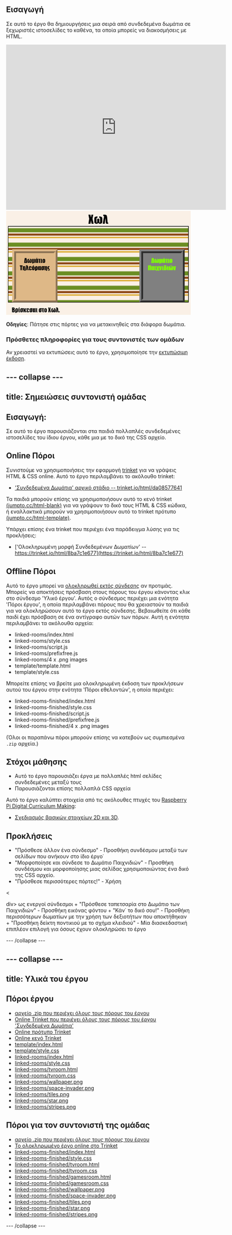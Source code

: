 ## Εισαγωγή

Σε αυτό το έργο θα δημιουργήσεις μια σειρά από συνδεδεμένα δωμάτια σε ξεχωριστές ιστοσελίδες το καθένα, τα οποία μπορείς να διακοσμήσεις με HTML.

<div class="trinket">
  <iframe src="https://trinket.io/embed/html/8ba7c1e677?outputOnly=true&start=result" width="600" height="450" frameborder="0" marginwidth="0" marginheight="0" allowfullscreen>
  </iframe>
  <img src="images/rooms-hall-finished.png">
</div>

**Οδηγίες**: Πάτησε στις πόρτες για να μετακινηθείς στα διάφορα δωμάτια.

### Πρόσθετες πληροφορίες για τους συντονιστές των ομάδων

Αν χρειαστεί να εκτυπώσεις αυτό το έργο, χρησιμοποίησε την [εκτυπώσιμη έκδοση](https://projects.raspberrypi.org/el-GR/projects/linked-rooms/print).

--- collapse ---
---
title: Σημειώσεις συντονιστή ομάδας
---
## Εισαγωγή:

Σε αυτό το έργο παρουσιάζονται στα παιδιά πολλαπλές συνδεδεμένες ιστοσελίδες του ίδιου έργου, κάθε μια με το δικό της CSS αρχείο.

## Online Πόροι

Συνιστούμε να χρησιμοποιήσεις την εφαρμογή [trinket](https://trinket.io/) για να γράψεις HTML & CSS online. Αυτό το έργο περιλαμβάνει το ακόλουθο trinket:

* ['Συνδεδεμένα Δωμάτια' αρχικό στάδιο -- trinket.io/html/da08577641](https://trinket.io/html/da08577641)

Τα παιδιά μπορούν επίσης να χρησιμοποιήσουν αυτό το κενό trinket [(jumpto.cc/html-blank)](http://jumpto.cc/html-blank) για να γράψουν το δικό τους HTML & CSS κώδικα, ή εναλλακτικά μπορούν να χρησιμοποιήσουν αυτό το trinket πρότυπο [(jumpto.cc/html-template)](http://jumpto.cc/html-template).

Υπάρχει επίσης ένα trinket που περιέχει ένα παράδειγμα λύσης για τις προκλήσεις:

* ['Ολοκληρωμένη μορφή Συνδεδεμένων Δωματίων' -- https://trinket.io/html/8ba7c1e677](https://trinket.io/html/8ba7c1e677)

## Offline Πόροι

Αυτό το έργο μπορεί να [ολοκληρωθεί εκτός σύνδεσης](https://www.codeclubprojects.org/en-GB/resources/webdev-working-offline/) αν προτιμάς. Μπορείς να αποκτήσεις πρόσβαση στους πόρους του έργου κάνοντας κλικ στο σύνδεσμο 'Υλικό έργου'. Αυτός ο σύνδεσμος περιέχει μια ενότητα 'Πόροι έργου', η οποία περιλαμβάνει πόρους που θα χρειαστούν τα παιδιά για να ολοκληρώσουν αυτό το έργο εκτός σύνδεσης. Βεβαιωθείτε ότι κάθε παιδί έχει πρόσβαση σε ένα αντίγραφο αυτών των πόρων. Αυτή η ενότητα περιλαμβάνει τα ακόλουθα αρχεία:

* linked-rooms/index.html
* linked-rooms/style.css
* linked-rooms/script.js
* linked-rooms/prefixfree.js
* linked-rooms/4 x .png images
* template/template.html
* template/style.css

Μπορείτε επίσης να βρείτε μια ολοκληρωμένη έκδοση των προκλήσεων αυτού του έργου στην ενότητα 'Πόροι εθελοντών', η οποία περιέχει:

* linked-rooms-finished/index.html
* linked-rooms-finished/style.css
* linked-rooms-finished/script.js
* linked-rooms-finished/prefixfree.js
* linked-rooms-finished/4 x .png images

(Όλοι οι παραπάνω πόροι μπορούν επίσης να κατεβούν ως συμπιεσμένα `.zip` αρχεία.)

## Στόχοι μάθησης

* Αυτό το έργο παρουσιάζει έργα με πολλαπλές html σελίδες συνδεδεμένες μεταξύ τους
* Παρουσιάζονται επίσης πολλαπλά CSS αρχεία

Αυτό το έργο καλύπτει στοιχεία από τις ακόλουθες πτυχές του [Raspberry Pi Digital Curriculum Making](http://rpf.io/curriculum):

* [Σχεδιασμός βασικών στοιχείων 2D και 3D](https://www.raspberrypi.org/curriculum/design/creator).

## Προκλήσεις

* "Πρόσθεσε άλλον ένα σύνδεσμο" - Προσθήκη συνδέσμου μεταξύ των σελίδων που ανήκουν στο ίδιο έργο˙
* "Μορφοποίησε και σύνδεσε το Δωμάτιο Παιχνιδιών" - Προσθήκη συνδέσμου και μορφοποίησης μιας σελίδας χρησιμοποιώντας ένα δικό της CSS αρχείο. 
* "Πρόσθεσε περισσότερες πόρτες!" - Χρήση 

<

div> ως ενεργοί σύνδεσμοι + "Πρόσθεσε ταπετσαρία στο Δωμάτιο των Παιχνιδιών" - Προσθήκη εικόνας φόντου + "Κάν΄ το δικό σου!" - Προσθήκη περισσότερων δωματίων με την χρήση των δεξιοτήτων που αποκτήθηκαν + "Προσθήκη δείκτη ποντικιού με το σχήμα κλειδιού" - Μία διασκεδαστική επιπλέον επιλογή για όσους έχουν ολοκληρώσει το έργο

--- /collapse ---

--- collapse ---
---
title: Υλικά του έργου
---
## Πόροι έργου

* [αρχείο .zip που περιέχει όλους τους πόρους του έργου](resources/rooms-project-resources.zip)
* [Online Trinket που περιέχει όλους τους πόρους του έργου 'Συνδεδεμένα Δωμάτια'](http://trinket.io/html/da08577641)
* [Online πρότυπο Trinket](http://jumpto.cc/trinket-template)
* [Online κενό Trinket](http://jumpto.cc/trinket-blank)
* [template/index.html](resources/template-index.html)
* [template/style.css](resources/template-style.css)
* [linked-rooms/index.html](resources/linked-rooms-index.html)
* [linked-rooms/style.css](resources/linked-rooms-style.css)
* [linked-rooms/tvroom.html](resources/linked-rooms-tvroom.html)
* [linked-rooms/tvroom.css](resources/linked-rooms-tvroom.css)
* [linked-rooms/wallpaper.png](resources/linked-rooms-wallpaper.png)
* [linked-rooms/space-invader.png](resources/linked-rooms-space-invader.png)
* [linked-rooms/tiles.png](resources/linked-rooms-tiles.png)
* [linked-rooms/star.png](resources/linked-rooms-star.png)
* [linked-rooms/stripes.png](resources/linked-rooms-stripes.png)

## Πόροι για τον συντονιστή της ομάδας

* [αρχείο .zip που περιέχει όλους τους πόρους του έργου](resources/rooms-volunteer-resources.zip)
* [Το ολοκληρωμένο έργο online στο Τrinket](https://trinket.io/html/8ba7c1e677)
* [linked-rooms-finished/index.html](resources/linked-rooms-finished-index.html)
* [linked-rooms-finished/style.css](resources/linked-rooms-finished-style.css)
* [linked-rooms-finished/tvroom.html](resources/linked-rooms-finished-tvroom.html)
* [linked-rooms-finished/tvroom.css](resources/linked-rooms-finished-tvroom.css)
* [linked-rooms-finished/gamesroom.html](resources/linked-rooms-finished-gamesroom.html)
* [linked-rooms-finished/gamesroom.css](resources/linked-rooms-finished-gamesroom.css)
* [linked-rooms-finished/wallpaper.png](resources/linked-rooms-finished-wallpaper.png)
* [linked-rooms-finished/space-invader.png](resources/linked-rooms-finished-space-invader.png)
* [linked-rooms-finished/tiles.png](resources/linked-rooms-finished-tiles.png)
* [linked-rooms-finished/star.png](resources/linked-rooms-finished-star.png)
* [linked-rooms-finished/stripes.png](resources/linked-rooms-finished-stripes.png)

--- /collapse ---